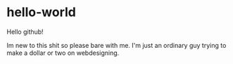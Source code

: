 # hello-world

Hello github!

Im new to this shit so please bare with me. 
I'm just an ordinary guy trying to make a dollar or two on webdesigning.
